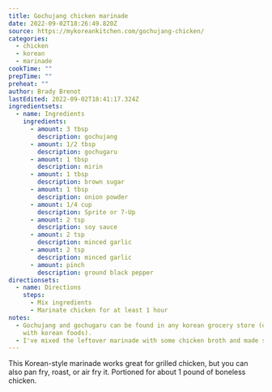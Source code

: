 ```yaml
---
title: Gochujang chicken marinade
date: 2022-09-02T18:26:49.820Z
source: https://mykoreankitchen.com/gochujang-chicken/
categories:
  - chicken
  - korean
  - marinade
cookTime: ""
prepTime: ""
preheat: ""
author: Brady Brenot
lastEdited: 2022-09-02T18:41:17.324Z
ingredientsets:
  - name: Ingredients
    ingredients:
      - amount: 3 tbsp
        description: gochujang
      - amount: 1/2 tbsp
        description: gochugaru
      - amount: 1 tbsp
        description: mirin
      - amount: 1 tbsp
        description: brown sugar
      - amount: 1 tbsp
        description: onion powder
      - amount: 1/4 cup
        description: Sprite or 7-Up
      - amount: 2 tsp
        description: soy sauce
      - amount: 2 tsp
        description: minced garlic
      - amount: 2 tsp
        description: minced garlic
      - amount: pinch
        description: ground black pepper
directionsets:
  - name: Directions
    steps:
      - Mix ingredients
      - Marinate chicken for at least 1 hour
notes:
  - G﻿ochujang and gochugaru can be found in any korean grocery store (or store
    with korean foods).
  - I've mixed the leftover marinade with some chicken broth and made soup out of it. You could also cook it down (with some water if necessary) to make a sauce. Don't waste it!
---
```

This Korean-style marinade works great for grilled chicken, but you can also pan fry, roast, or air fry it. Portioned for about 1 pound of boneless chicken.
